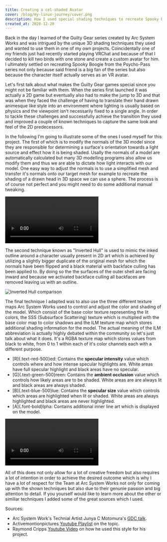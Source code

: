 ```yaml
---
title: Creating a cel-shaded Avatar
cover: /blog/my-linux-journey/cover.png
description: How I used special shading techniques to recreate Spooky Boogie from the Psycho-Pass series as a VRChat Avatar.
created_at: 2020-12-20
---
```


Back in the day I learned of the Guilty Gear series created by Arc System Works and was intrigued by the unique 3D shading techniques they used and wanted to use them in one of my own projects. Coincidentally one of my friends just had recently started playing VRChat and because of that I decided to kill two birds with one stone and create a custom avatar for him. I ultimately settled on recreating Spooky Boogie from the Psycho-Pass series not only because said friend is a big fan of the series but also because the character itself actually serves as an VR avatar.

Let's first talk about what makes the Guilty Gear games special since you might not be familiar with them. When the series first launched it was actually a 2D game but eventually also had to make the jump to 3D and that was when they faced the challenge of having to translate their hand drawn animesque like style into an environment where lighting is usually based on physics and the viewpoint isn't necessarily fixed to a single angle. In order to tackle these challenges and successfully achieve the transition they used and improved a couple of known techniques to capture the same look and feel of the 2D predecessors.

In the following I'm going to illustrate some of the ones I used myself for this project. The first of which is to modify the normals of the 3D model since they are responsible for determining a surface's orientation towards a light source and effect how it is being shaded. Usally the normals of a model are automatically calculated but many 3D modelling programs also allow us modify them and thus we are able to dictate how light interacts with our model. One easy way to adjust the normals is to use a simplified mesh and transfer it's normals onto our target mesh for example to recreate the shading of a drawn head in 3D space we can use a sphere. The process is of course not perfect and you might need to do some additional manual tweaking.

<video autoplay loop>
  <source src="/blog/custom-cel-shaded-avatar/sb-normal-comparison.mp4" type="video/mp4" />
</video>

The second technique known as "Inverted Hull" is used to mimic the inked outline around a character usually present in 2D art which is achieved by utilizing a slightly bigger duplicate of the original mesh for which the normals have been flipped and a black material with backface culling has been applied to. By doing so the the surfaces of the outer shell are facing inward and because we activated backface culling all backfaces are removed leaving us with an outline.

![Inverted Hull comparison](/blog/custom-cel-shaded-avatar/sb-inverted-hull-comparison.png)

The final technique I adapted was to also use the three different texture maps Arc System Works used to control and adjust the color and shading of the model. Which consist of the base color texture representing the lit colors, the SSS (Subsurface Scattering) texture which is multiplied with the base color map to color shadows and the ILM texture map which stores additional shading information for the model. The actual meaning of the ILM abbreviation is actually highly debated within the community so let's just talk about what it does. It's a RGBA texture map which stores values from black to white, from 0 to 1 within each of it's color channels each with a different purpose.

* [R]{.text-red-500}ed: Contains the **specular intensity** value which controls where and how intense specular highlights are. White areas have full specular highlight and black areas have no specular.
* [G]{.text-green-500}reen: Contains the **ambient occlusion** value which controls how likely areas are to be shaded. White areas are are always lit and black areas are always shaded.
* [B]{.text-blue-500}lue: Contains the **specular size** value which controls which areas are highlighted when lit or shaded. White areas are always highlighted and black areas are never highlighted.
* [A]{.font-bold}lpha: Contains additional inner line art which is displayed on the model.

<video autoplay loop>
  <source src="/blog/custom-cel-shaded-avatar/sb-texture-maps.mp4" type="video/mp4" />
</video>

All of this does not only allow for a lot of creative freedom but also requires a lot of intention in order to achieve the desired outcome which is why I have a lot of respect for the Team at Arc System Works not only for coming up with the shown techniques but also due to their genunie passion and big attention to detail. If you yourself would like to learn more about the other or similiar techniques I added some of the great sources which I used.

Sources:
* Arc System Work's Technial Artist Junya C Motomura's [GDC talk](https://www.youtube.com/watch?v=yhGjCzxJV3E).
* Activemontionpictures [Youtube Playlist](https://www.youtube.com/watch?v=UHGoy6A_DmY&list=PLv8Xik7JbQH3AtYLs3QY7jYuubckdGfnU&index=13) on the topic.
* Raymond Cripps [Youtube Video](https://www.youtube.com/watch?v=E3zHGD8V2IY) on how he used this style for his project.
